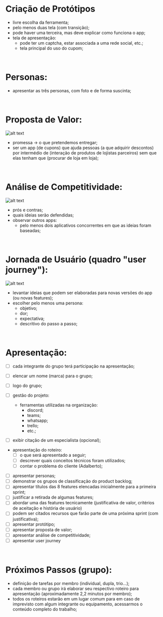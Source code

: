# Criação de Protótipos

- livre escolha da ferramenta;
- pelo menos duas tela (com transição);
- pode haver uma terceira, mas deve explicar como funciona o app;
- tela de apresentação:
  - pode ter um captcha, estar associada a uma rede social, etc.;
  - tela principal do uso do cupom;

&nbsp;

# Personas:

- apresentar as três personas, com foto e de forma suscinta;

&nbsp;

# Proposta de Valor:

![alt text](https://github.com/rtof83/tex-time2/blob/main/files/proposta.jpg?raw=true)

- promessa -> o que pretendemos entregar;
- ser um app (de cupons) que ajuda pessoas (a que adquirir descontos) por intermédio de (interação de produtos de lojistas parceiros) sem que elas tenham que (procurar de loja em loja);

&nbsp;

# Análise de Competitividade:

![alt text](https://github.com/rtof83/tex-time2/blob/main/files/competitividade.jpg?raw=true)

- prós e contras;
- quais ideias serão defendidas;
- observar outros apps:
  - pelo menos dois aplicativos concorrentes em que as ideias foram baseadas;
  

&nbsp;

# Jornada de Usuário (quadro "user journey"):

![alt text](https://github.com/rtof83/tex-time2/blob/main/files/journey.jpg?raw=true)

- levantar ideias que podem ser elaboradas para novas versões do app (ou novas features);
- escolher pelo menos uma persona:
  - objetivo;
  - dor;
  - expectativa;
  - descritivo do passo a passo;

&nbsp;

# Apresentação:

- [ ] cada integrante do grupo terá participação na apresentação;
- [ ] elencar um nome (marca) para o grupo;
- [ ] logo do grupo;

- [ ] gestão do projeto:
  - ferramentas utilizadas na organização:
    - discord;
    - teams;
    - whatsapp;
    - trello;
    - etc.;

- [ ] exibir citação de um especialista (opcional);

- apresentação do roteiro:
  - [ ] o que será apresentado a seguir;
  - [ ] descrever quais conceitos técnicos foram utilizados;
  - [ ] contar o problema do cliente (Adalberto);

- [ ] apresentar personas;
- [ ] demonstrar os grupos de classificação do product backlog;
- [ ] apresentar títulos das 8 features elencadas inicialmente para a primeira sprint;
- [ ] justificar a retirada de algumas features;
- [ ] abordar uma das features tecnicamente (justificativa de valor, critérios de aceitação e história de usuário)
- [ ] podem ser citados recursos que farão parte de uma próxima sprint (com justificativa);
- [ ] apresentar protótipo;
- [ ] apresentar proposta de valor;
- [ ] apresentar análise de competitividade;
- [ ] apresentar user journey

&nbsp;

# Próximos Passos (grupo):

- definição de tarefas por membro (individual, dupla, trio...);
- cada membro ou grupo irá elaborar seu respectivo roteiro para apresentação (aproximadamente 2,2 minutos por membro);
- todos os roteiros estarão em um lugar comum para em caso de imprevisto com algum integrante ou equipamento, acessarmos o conteúdo completo do trabalho;
